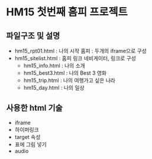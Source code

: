 # HM15 첫번째 홈피 프로젝트

## 파일구조 및 설명
* hm15_rpt01.html : 나의 시작 홈피 : 두개의 iframe으로 구성
* hm15_sitelist.html : 홈피 링크 네비게이터, 링크로 구성
  * hm15_info.html : 나의 소개
  * hm15_best3.html : 나의 Best 3 영화
  * hm15_trip.html : 나의 여행가고 싶은 나라 
  * hm15_day.html : 나의 일상

## 사용한 html 기술
* iframe 
* 하이퍼링크
* target 속성
* 표에 그림 넣기
* audio 
